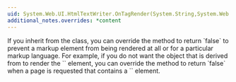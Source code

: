 ```yaml
---
uid: System.Web.UI.HtmlTextWriter.OnTagRender(System.String,System.Web.UI.HtmlTextWriterTag)
additional_notes.overrides: *content
---
```


<p>If you inherit from the <xref href="System.Web.UI.HtmlTextWriter"></xref> class, you can override the <xref href="System.Web.UI.HtmlTextWriter.OnTagRender(System.String,System.Web.UI.HtmlTextWriterTag)"></xref> method to return `false` to prevent a markup element from being rendered at all or for a particular markup language. For example, if you do not want the object that is derived from <xref href="System.Web.UI.HtmlTextWriter"></xref> to render the `<font>` element, you can override the <xref href="System.Web.UI.HtmlTextWriter.OnTagRender(System.String,System.Web.UI.HtmlTextWriterTag)"></xref> method to return `false` when a page is requested that contains a `<font>` element.</p>


